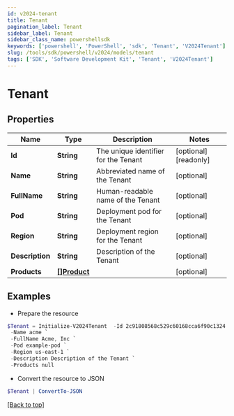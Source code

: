 ```yaml
---
id: v2024-tenant
title: Tenant
pagination_label: Tenant
sidebar_label: Tenant
sidebar_class_name: powershellsdk
keywords: ['powershell', 'PowerShell', 'sdk', 'Tenant', 'V2024Tenant']
slug: /tools/sdk/powershell/v2024/models/tenant
tags: ['SDK', 'Software Development Kit', 'Tenant', 'V2024Tenant']
---
```


# Tenant

## Properties

| Name | Type | Description | Notes |
| --- | --- | --- | --- |
| **Id** | **String** | The unique identifier for the Tenant | [optional] [readonly] |
| **Name** | **String** | Abbreviated name of the Tenant | [optional] |
| **FullName** | **String** | Human-readable name of the Tenant | [optional] |
| **Pod** | **String** | Deployment pod for the Tenant | [optional] |
| **Region** | **String** | Deployment region for the Tenant | [optional] |
| **Description** | **String** | Description of the Tenant | [optional] |
| **Products** | [**[]Product**](product) |  | [optional] |

## Examples

- Prepare the resource

```powershell
$Tenant = Initialize-V2024Tenant  -Id 2c91808568c529c60168cca6f90c1324 `
 -Name acme `
 -FullName Acme, Inc `
 -Pod example-pod `
 -Region us-east-1 `
 -Description Description of the Tenant `
 -Products null
```

- Convert the resource to JSON

```powershell
$Tenant | ConvertTo-JSON
```

[[Back to top]](#)
